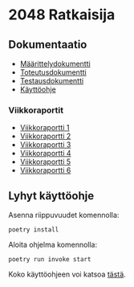 # 2048 Ratkaisija

## Dokumentaatio
- [Määrittelydokumentti](https://github.com/skeltal2/tira-harjoitustyo/blob/main/Dokumentaatio/maarittelydokumentti.md)
- [Toteutusdokumentti](https://github.com/skeltal2/tira-harjoitustyo/blob/main/Dokumentaatio/toteutusdokumentti.md)
- [Testausdokumentti](https://github.com/skeltal2/tira-harjoitustyo/blob/main/Dokumentaatio/testausdokumentti.md)
- [Käyttöohje](https://github.com/skeltal2/tira-harjoitustyo/blob/main/Dokumentaatio/kayttoohje.md)

### Viikkoraportit
- [Viikkoraportti 1](https://github.com/skeltal2/tira-harjoitustyo/blob/main/Dokumentaatio/viikkoraportti1.md)
- [Viikkoraportti 2](https://github.com/skeltal2/tira-harjoitustyo/blob/main/Dokumentaatio/viikkoraportti2.md)
- [Viikkoraportti 3](https://github.com/skeltal2/tira-harjoitustyo/blob/main/Dokumentaatio/viikkoraportti3.md)
- [Viikkoraportti 4](https://github.com/skeltal2/tira-harjoitustyo/blob/main/Dokumentaatio/viikkoraportti4.md)
- [Viikkoraportti 5](https://github.com/skeltal2/tira-harjoitustyo/blob/main/Dokumentaatio/viikkoraportti5.md)
- [Viikkoraportti 6](https://github.com/skeltal2/tira-harjoitustyo/blob/main/Dokumentaatio/viikkoraportti6.md)

## Lyhyt käyttöohje

Asenna riippuvuudet komennolla:
```
poetry install
```
Aloita ohjelma komennolla:
```
poetry run invoke start
```

Koko käyttöohjeen voi katsoa [tästä](https://github.com/skeltal2/tira-harjoitustyo/blob/main/Dokumentaatio/kayttoohje.md).
